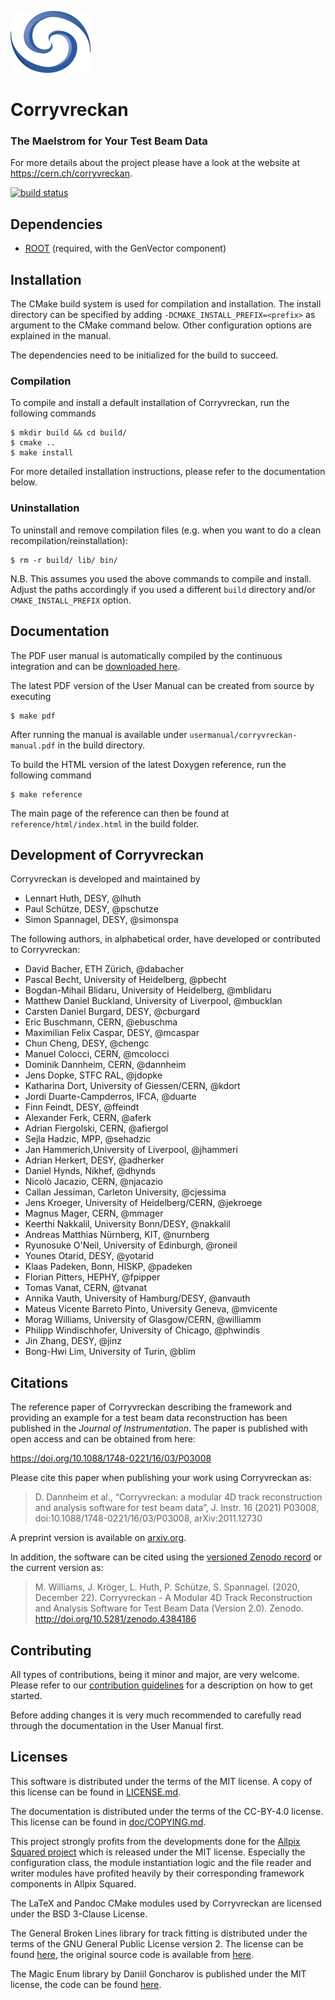 ![](doc/logo_small.png)

# Corryvreckan
### The Maelstrom for Your Test Beam Data

For more details about the project please have a look at the website at https://cern.ch/corryvreckan.

[![build status](https://gitlab.cern.ch/simonspa/corryvreckan/badges/master/build.svg)](https://gitlab.cern.ch/simonspa/corryvreckan/commits/master)

## Dependencies
* [ROOT](https://root.cern.ch/building-root) (required, with the GenVector component)

## Installation
The CMake build system is used for compilation and installation. The install directory can be specified by adding `-DCMAKE_INSTALL_PREFIX=<prefix>` as argument to the CMake command below. Other configuration options are explained in the manual.

The dependencies need to be initialized for the build to succeed.

### Compilation
To compile and install a default installation of Corryvreckan, run the following commands

```
$ mkdir build && cd build/
$ cmake ..
$ make install
```

For more detailed installation instructions, please refer to the documentation below.

### Uninstallation
To uninstall and remove compilation files (e.g. when you want to do a clean recompilation/reinstallation):

```
$ rm -r build/ lib/ bin/
```

N.B. This assumes you used the above commands to compile and install. Adjust the paths accordingly if you used a different `build` directory and/or `CMAKE_INSTALL_PREFIX` option.

## Documentation
The PDF user manual is automatically compiled by the continuous integration and can be [downloaded here](https://gitlab.cern.ch/corryvreckan/corryvreckan/-/jobs/artifacts/master/raw/public/usermanual/corryvreckan-manual.pdf?job=cmp%3Ausermanual).

The latest PDF version of the User Manual can be created from source by executing
```
$ make pdf
```
After running the manual is available under `usermanual/corryvreckan-manual.pdf` in the build directory.

To build the HTML version of the latest Doxygen reference, run the following command
```
$ make reference
```
The main page of the reference can then be found at `reference/html/index.html` in the build folder.

## Development of Corryvreckan

Corryvreckan is developed and maintained by

* Lennart Huth, DESY, @lhuth
* Paul Schütze, DESY, @pschutze
* Simon Spannagel, DESY, @simonspa

The following authors, in alphabetical order, have developed or contributed to Corryvreckan:

* David Bacher, ETH Zürich, @dabacher
* Pascal Becht, University of Heidelberg, @pbecht
* Bogdan-Mihail Blidaru, University of Heidelberg, @mblidaru
* Matthew Daniel Buckland, University of Liverpool, @mbucklan
* Carsten Daniel Burgard, DESY, @cburgard
* Eric Buschmann, CERN, @ebuschma
* Maximilian Felix Caspar, DESY, @mcaspar
* Chun Cheng, DESY, @chengc
* Manuel Colocci, CERN, @mcolocci
* Dominik Dannheim, CERN, @dannheim
* Jens Dopke, STFC RAL, @jdopke
* Katharina Dort, University of Giessen/CERN, @kdort
* Jordi Duarte-Campderros, IFCA, @duarte
* Finn Feindt, DESY, @ffeindt
* Alexander Ferk, CERN, @aferk
* Adrian Fiergolski, CERN, @afiergol
* Sejla Hadzic, MPP, @sehadzic
* Jan Hammerich,University of Liverpool, @jhammeri
* Adrian Herkert, DESY, @adherker
* Daniel Hynds, Nikhef, @dhynds
* Nicolò Jacazio, CERN, @njacazio
* Callan Jessiman, Carleton University, @cjessima
* Jens Kroeger, University of Heidelberg/CERN, @jekroege
* Magnus Mager, CERN, @mmager
* Keerthi Nakkalil, University Bonn/DESY, @nakkalil
* Andreas Matthias Nürnberg, KIT, @nurnberg
* Ryunosuke O'Neil, University of Edinburgh, @roneil
* Younes Otarid, DESY, @yotarid
* Klaas Padeken, Bonn, HISKP, @padeken
* Florian Pitters, HEPHY, @fpipper
* Tomas Vanat, CERN, @tvanat
* Annika Vauth, University of Hamburg/DESY, @anvauth
* Mateus Vicente Barreto Pinto, University Geneva, @mvicente
* Morag Williams, University of Glasgow/CERN, @williamm
* Philipp Windischhofer, University of Chicago, @phwindis
* Jin Zhang, DESY, @jinz
* Bong-Hwi Lim, University of Turin, @blim

## Citations
The reference paper of Corryvreckan describing the framework and providing an example for a test beam data reconstruction has been published in the *Journal of Instrumentation*.
The paper is published with open access and can be obtained from here:

https://doi.org/10.1088/1748-0221/16/03/P03008

Please cite this paper when publishing your work using Corryvreckan as:

> D. Dannheim et al., “Corryvreckan: a modular 4D track reconstruction and analysis software for test beam data”, J. Instr. 16 (2021) P03008, doi:10.1088/1748-0221/16/03/P03008, arXiv:2011.12730

A preprint version is available on [arxiv.org](https://arxiv.org/abs/2011.12730).

In addition, the software can be cited using the [versioned Zenodo record](https://doi.org/10.5281/zenodo.4384170) or the current version as:

>  M. Williams, J. Kröger, L. Huth, P. Schütze, S. Spannagel. (2020, December 22). Corryvreckan - A Modular 4D Track Reconstruction and Analysis Software for Test Beam Data
> (Version 2.0). Zenodo. http://doi.org/10.5281/zenodo.4384186

## Contributing
All types of contributions, being it minor and major, are very welcome. Please refer to our [contribution guidelines](CONTRIBUTING.md) for a description on how to get started.

Before adding changes it is very much recommended to carefully read through the documentation in the User Manual first.

## Licenses
This software is distributed under the terms of the MIT license. A copy of this license can be found in [LICENSE.md](LICENSE.md).

The documentation is distributed under the terms of the CC-BY-4.0 license. This license can be found in [doc/COPYING.md](doc/COPYING.md).

This project strongly profits from the developments done for the [Allpix Squared project](https://cern.ch/allpix-squared) which is released under the MIT license. Especially the configuration class, the module instantiation logic and the file reader and writer modules have profited heavily by their corresponding framework components in Allpix Squared.

The LaTeX and Pandoc CMake modules used by Corryvreckan are licensed under the BSD 3-Clause License.

The General Broken Lines library for track fitting is distributed under the terms of the GNU General Public License version 2. The license can be found [here](3rdparty/GeneralBrokenLines/COPYING.LIB), the original source code is available from [here](https://gitlab.desy.de/claus.kleinwort/general-broken-lines/).

The Magic Enum library by Daniil Goncharov is published under the MIT license, the code can be found [here](https://github.com/Neargye/magic_enum).

